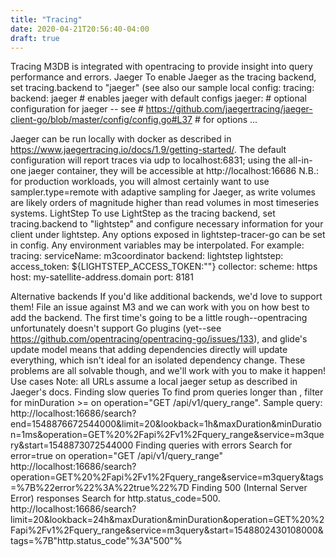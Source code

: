 ```yaml
---
title: "Tracing"
date: 2020-04-21T20:56:40-04:00
draft: true
---
```


Tracing
M3DB is integrated with opentracing to provide insight into query performance and errors.
Jaeger
To enable Jaeger as the tracing backend, set tracing.backend to "jaeger" (see also our sample local config:
tracing:
    backend: jaeger  # enables jaeger with default configs
    jaeger:
        # optional configuration for jaeger -- see
        # https://github.com/jaegertracing/jaeger-client-go/blob/master/config/config.go#L37
        # for options
        ...

Jaeger can be run locally with docker as described in https://www.jaegertracing.io/docs/1.9/getting-started/.
The default configuration will report traces via udp to localhost:6831; using the all-in-one jaeger container, they will be accessible at
http://localhost:16686
N.B.: for production workloads, you will almost certainly want to use sampler.type=remote with adaptive sampling for Jaeger, as write volumes are likely orders of magnitude higher than read volumes in most timeseries systems.
LightStep
To use LightStep as the tracing backend, set tracing.backend to "lightstep" and configure necessary information for your client under lightstep. Any options exposed in lightstep-tracer-go can be set in config. Any environment variables may be interpolated. For example:
tracing:
  serviceName: m3coordinator
  backend: lightstep
  lightstep:
    access_token: ${LIGHTSTEP_ACCESS_TOKEN:""}
    collector:
      scheme: https
      host: my-satellite-address.domain
      port: 8181

Alternative backends
If you'd like additional backends, we'd love to support them!
File an issue against M3 and we can work with you on how best to add the backend. The first time's going to be a little rough--opentracing unfortunately doesn't support Go plugins (yet--see https://github.com/opentracing/opentracing-go/issues/133), and glide's update model means that adding dependencies directly will update everything, which isn't ideal for an isolated dependency change. These problems are all solvable though, and we'll work with you to make it happen!
Use cases
Note: all URLs assume a local jaeger setup as described in Jaeger's docs.
Finding slow queries
To find prom queries longer than , filter for minDuration >= <threshold> on operation="GET /api/v1/query_range".
Sample query: http://localhost:16686/search?end=1548876672544000&limit=20&lookback=1h&maxDuration&minDuration=1ms&operation=GET%20%2Fapi%2Fv1%2Fquery_range&service=m3query&start=1548873072544000
Finding queries with errors
Search for error=true on operation="GET /api/v1/query_range" http://localhost:16686/search?operation=GET%20%2Fapi%2Fv1%2Fquery_range&service=m3query&tags=%7B%22error%22%3A%22true%22%7D
Finding 500 (Internal Server Error) responses
Search for http.status_code=500.
http://localhost:16686/search?limit=20&lookback=24h&maxDuration&minDuration&operation=GET%20%2Fapi%2Fv1%2Fquery_range&service=m3query&start=1548802430108000&tags=%7B"http.status_code"%3A"500"%

